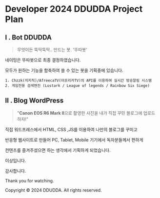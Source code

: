 # Developer 2024 DDUDDA Project Plan

## I . Bot DDUDDA
>무엇이든 뚝딱뚝딱.. 만드는 봇. '뚜따봇'<br>

네이밍은 뚜따봇으로 최종 결정하였습니다.

모두가 원하는 기능을 함축하여 쓸 수 있는 봇을 기획중에 있습니다.

```
1. Chzzk(치지직)/AfreecaTV(아프리카TV)의 API를 이용하여 실시간 방송알림 시스템
2. 게임전용 검색엔진 (Lostark / League of legends / Rainbow Six Siege)
```


## II . Blog WordPress

> "**Canon EOS R6 Mark II**으로 촬영한 사진을 내가 직접 꾸민 블로그에 업로드하자!"

직접 워드프레스에서 HTML, CSS ,JS를 이용하여 나만의 블로그를 꾸미고

반응형 웹사이트로 만들어 PC, Tablet, Mobile 기기에서 독자분들께서 편하게

컨텐츠를 즐겨주셨으면 하는 생각에서 기획하게 되었습니다. 


이상입니다.

감사합니다.

Thank you for watching.


Copyright © 2024 DDUDDA. All rights reserved.
